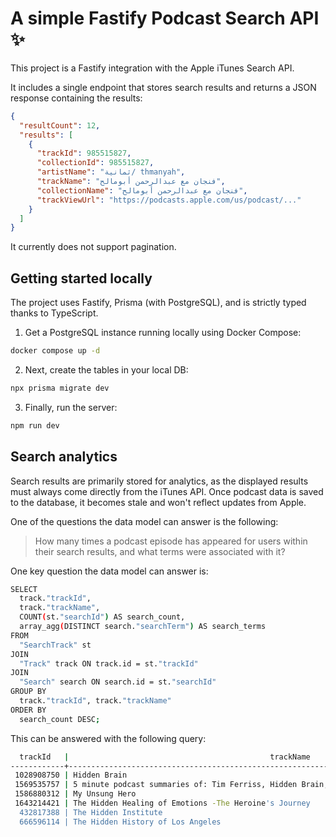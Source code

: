 # A simple Fastify Podcast Search API ✨

This project is a Fastify integration with the Apple iTunes Search API.

It includes a single endpoint that stores search results and returns a JSON response containing the results:

```json
{
  "resultCount": 12,
  "results": [
    {
      "trackId": 985515827,
      "collectionId": 985515827,
      "artistName": "ثمانية/ thmanyah",
      "trackName": "فنجان مع عبدالرحمن أبومالح",
      "collectionName": "فنجان مع عبدالرحمن أبومالح",
      "trackViewUrl": "https://podcasts.apple.com/us/podcast/..."
    }
  ]
}
```

It currently does not support pagination.

## Getting started locally

The project uses Fastify, Prisma (with PostgreSQL), and is strictly typed thanks to TypeScript. 

1. Get a PostgreSQL instance running locally using Docker Compose:

  ```bash
  docker compose up -d
  ```

2. Next, create the tables in your local DB:

  ```bash
  npx prisma migrate dev
  ```

3. Finally, run the server:
   
  ```bash
  npm run dev
  ```

## Search analytics

Search results are primarily stored for analytics, as the displayed results must always come directly from the iTunes API. Once podcast data is saved to the database, it becomes stale and won't reflect updates from Apple.

One of the questions the data model can answer is the following:
> How many times a podcast episode has appeared for users within their search results, and what terms were associated with it?

One key question the data model can answer is:

```bash
SELECT 
  track."trackId",
  track."trackName",
  COUNT(st."searchId") AS search_count,
  array_agg(DISTINCT search."searchTerm") AS search_terms
FROM 
  "SearchTrack" st
JOIN 
  "Track" track ON track.id = st."trackId"
JOIN
  "Search" search ON search.id = st."searchId"
GROUP BY 
  track."trackId", track."trackName"
ORDER BY 
  search_count DESC;
```

This can be answered with the following query:

```bash
  trackId   |                                             trackName                                              | search_count |            search_terms             
------------+----------------------------------------------------------------------------------------------------+--------------+-------------------------------------
 1028908750 | Hidden Brain                                                                                       |            7 | {hidden,"hidden brain",hiddenbrain}
 1569535757 | 5 minute podcast summaries of: Tim Ferriss, Hidden Brain, Sam Harris, Lex Fridman, Jordan Peterson |            7 | {hidden,"hidden brain",hiddenbrain}
 1586880312 | My Unsung Hero                                                                                     |            7 | {hidden,"hidden brain",hiddenbrain}
 1643214421 | The Hidden Healing of Emotions -The Heroine's Journey                                              |            5 | {"hidden brain",hiddenbrain}
  432817388 | The Hidden Institute                                                                               |            2 | {hidden}
  666596114 | The Hidden History of Los Angeles                                                                  |            2 | {hidden}
```